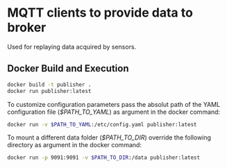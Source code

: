 # MQTT clients to provide data to broker

Used for replaying data acquired by sensors.

## Docker Build and Execution

```bash
docker build -t publisher .
docker run publisher:latest
```

To customize configuration parameters pass the absolut path of the YAML configuration file (*$PATH_TO_YAML*) as argument in the docker command:

```bash
docker run -v $PATH_TO_YAML:/etc/config.yaml publisher:latest
```

To mount a different data folder (*$PATH_TO_DIR*) override the following directory as argument in the docker command:

```bash
docker run -p 9091:9091 -v $PATH_TO_DIR:/data publisher:latest
```
